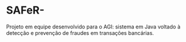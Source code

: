 # SAFeR-
Projeto em equipe desenvolvido para o AGI: sistema em Java voltado à detecção e prevenção de fraudes em transações bancárias.
